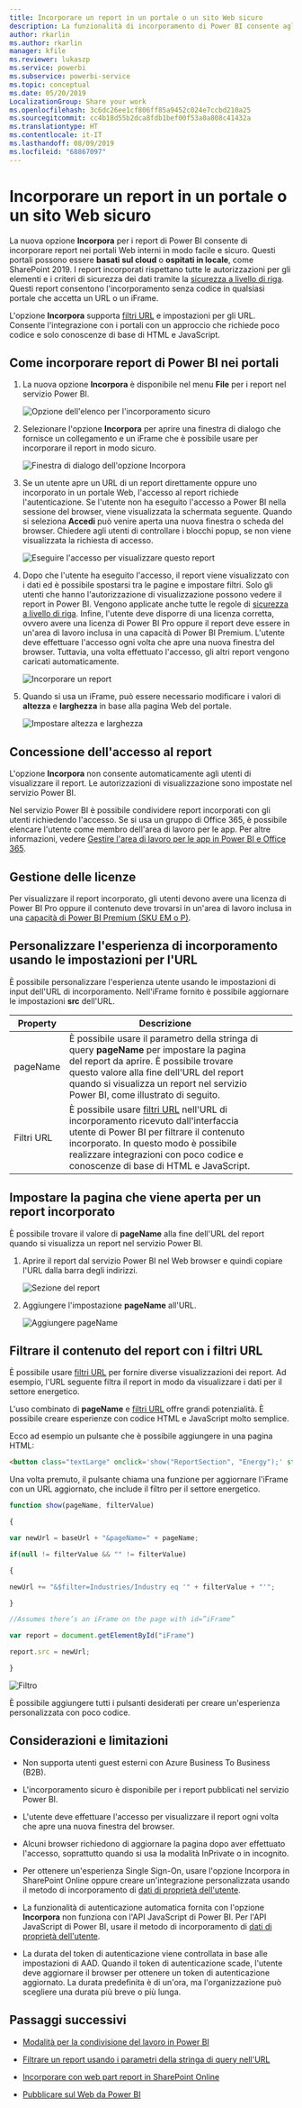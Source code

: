 ```yaml
---
title: Incorporare un report in un portale o un sito Web sicuro
description: La funzionalità di incorporamento di Power BI consente agli utenti di incorporare report nei portali Web interni in modo facile e sicuro.
author: rkarlin
ms.author: rkarlin
manager: kfile
ms.reviewer: lukaszp
ms.service: powerbi
ms.subservice: powerbi-service
ms.topic: conceptual
ms.date: 05/20/2019
LocalizationGroup: Share your work
ms.openlocfilehash: 3c6dc26ee1cf806ff85a9452c024e7ccbd210a25
ms.sourcegitcommit: cc4b18d55b2dca8fdb1bef00f53a0a808c41432a
ms.translationtype: HT
ms.contentlocale: it-IT
ms.lasthandoff: 08/09/2019
ms.locfileid: "68867097"
---
```

# <a name="embed-a-report-in-a-secure-portal-or-website"></a>Incorporare un report in un portale o un sito Web sicuro

La nuova opzione **Incorpora** per i report di Power BI consente di incorporare report nei portali Web interni in modo facile e sicuro. Questi portali possono essere **basati sul cloud** o **ospitati in locale**, come SharePoint 2019. I report incorporati rispettano tutte le autorizzazioni per gli elementi e i criteri di sicurezza dei dati tramite la [sicurezza a livello di riga](service-admin-rls.md). Questi report consentono l'incorporamento senza codice in qualsiasi portale che accetta un URL o un iFrame. 

L'opzione **Incorpora** supporta [filtri URL](service-url-filters.md) e impostazioni per gli URL. Consente l'integrazione con i portali con un approccio che richiede poco codice e solo conoscenze di base di HTML e JavaScript.

## <a name="how-to-embed-power-bi-reports-into-portals"></a>Come **incorporare** report di Power BI nei portali

1. La nuova opzione **Incorpora** è disponibile nel menu **File** per i report nel servizio Power BI.

    ![Opzione dell'elenco per l'incorporamento sicuro](media/service-embed-secure/secure-embed-drop-down-menu.png)

2. Selezionare l'opzione **Incorpora** per aprire una finestra di dialogo che fornisce un collegamento e un iFrame che è possibile usare per incorporare il report in modo sicuro.

    ![Finestra di dialogo dell'opzione Incorpora](media/service-embed-secure/secure-embed-code-dialog.png)

3. Se un utente apre un URL di un report direttamente oppure uno incorporato in un portale Web, l'accesso al report richiede l'autenticazione. Se l'utente non ha eseguito l'accesso a Power BI nella sessione del browser, viene visualizzata la schermata seguente. Quando si seleziona **Accedi** può venire aperta una nuova finestra o scheda del browser. Chiedere agli utenti di controllare i blocchi popup, se non viene visualizzata la richiesta di accesso.

    ![Eseguire l'accesso per visualizzare questo report](media/service-embed-secure/secure-embed-sign-in.png)

4. Dopo che l'utente ha eseguito l'accesso, il report viene visualizzato con i dati ed è possibile spostarsi tra le pagine e impostare filtri. Solo gli utenti che hanno l'autorizzazione di visualizzazione possono vedere il report in Power BI. Vengono applicate anche tutte le regole di [sicurezza a livello di riga](service-admin-rls.md). Infine, l'utente deve disporre di una licenza corretta, ovvero avere una licenza di Power BI Pro oppure il report deve essere in un'area di lavoro inclusa in una capacità di Power BI Premium. L'utente deve effettuare l'accesso ogni volta che apre una nuova finestra del browser. Tuttavia, una volta effettuato l'accesso, gli altri report vengono caricati automaticamente.

    ![Incorporare un report](media/service-embed-secure/secure-embed-report.png)

5. Quando si usa un iFrame, può essere necessario modificare i valori di **altezza** e **larghezza** in base alla pagina Web del portale.

    ![Impostare altezza e larghezza](media/service-embed-secure/secure-embed-size.png)

## <a name="granting-report-access"></a>Concessione dell'accesso al report

L'opzione **Incorpora** non consente automaticamente agli utenti di visualizzare il report. Le autorizzazioni di visualizzazione sono impostate nel servizio Power BI.

Nel servizio Power BI è possibile condividere report incorporati con gli utenti richiedendo l'accesso. Se si usa un gruppo di Office 365, è possibile elencare l'utente come membro dell'area di lavoro per le app. Per altre informazioni, vedere [Gestire l'area di lavoro per le app in Power BI e Office 365](service-manage-app-workspace-in-power-bi-and-office-365.md).

## <a name="licensing"></a>Gestione delle licenze

Per visualizzare il report incorporato, gli utenti devono avere una licenza di Power BI Pro oppure il contenuto deve trovarsi in un'area di lavoro inclusa in una [capacità di Power BI Premium (SKU EM o P)](service-admin-premium-purchase.md).

## <a name="customize-your-embed-experience-using-url-settings"></a>Personalizzare l'esperienza di incorporamento usando le impostazioni per l'URL

È possibile personalizzare l'esperienza utente usando le impostazioni di input dell'URL di incorporamento. Nell'iFrame fornito è possibile aggiornare le impostazioni **src** dell'URL.

| Property  | Descrizione  |  |  |  |
|--------------|-----------------------------------------------------------------------------------------------------------------------------------------------------------------------------------------------------------------------|---|---|---|
| pageName  | È possibile usare il parametro della stringa di query **pageName** per impostare la pagina del report da aprire. È possibile trovare questo valore alla fine dell'URL del report quando si visualizza un report nel servizio Power BI, come illustrato di seguito. |  |  |  |
| Filtri URL  | È possibile usare [filtri URL](service-url-filters.md) nell'URL di incorporamento ricevuto dall'interfaccia utente di Power BI per filtrare il contenuto incorporato. In questo modo è possibile realizzare integrazioni con poco codice e conoscenze di base di HTML e JavaScript.  |  |  |  |

## <a name="set-which-page-opens-for-an-embedded-report"></a>Impostare la pagina che viene aperta per un report incorporato 

È possibile trovare il valore di **pageName** alla fine dell'URL del report quando si visualizza un report nel servizio Power BI.

1. Aprire il report dal servizio Power BI nel Web browser e quindi copiare l'URL dalla barra degli indirizzi.

    ![Sezione del report](media/service-embed-secure/secure-embed-report-section.png)

2. Aggiungere l'impostazione **pageName** all'URL.

    ![Aggiungere pageName](media/service-embed-secure/secure-embed-append-page-name.png)

## <a name="filter-report-content-using-url-filters"></a>Filtrare il contenuto del report con i filtri URL 

È possibile usare [filtri URL](service-url-filters.md) per fornire diverse visualizzazioni dei report. Ad esempio, l'URL seguente filtra il report in modo da visualizzare i dati per il settore energetico.

L'uso combinato di **pageName** e [filtri URL](service-url-filters.md) offre grandi potenzialità. È possibile creare esperienze con codice HTML e JavaScript molto semplice.

Ecco ad esempio un pulsante che è possibile aggiungere in una pagina HTML:

```html
<button class="textLarge" onclick='show("ReportSection", "Energy");' style="display: inline-block;">Show Energy</button>
```

Una volta premuto, il pulsante chiama una funzione per aggiornare l'iFrame con un URL aggiornato, che include il filtro per il settore energetico.

```javascript
function show(pageName, filterValue)

{

var newUrl = baseUrl + "&pageName=" + pageName;

if(null != filterValue && "" != filterValue)

{

newUrl += "&$filter=Industries/Industry eq '" + filterValue + "'";

}

//Assumes there’s an iFrame on the page with id=”iFrame”

var report = document.getElementById("iFrame")

report.src = newUrl;

}
```

![Filtro](media/service-embed-secure/secure-embed-filter.png)

È possibile aggiungere tutti i pulsanti desiderati per creare un'esperienza personalizzata con poco codice. 

## <a name="considerations-and-limitations"></a>Considerazioni e limitazioni

* Non supporta utenti guest esterni con Azure Business To Business (B2B).

* L'incorporamento sicuro è disponibile per i report pubblicati nel servizio Power BI.

* L'utente deve effettuare l'accesso per visualizzare il report ogni volta che apre una nuova finestra del browser.

* Alcuni browser richiedono di aggiornare la pagina dopo aver effettuato l'accesso, soprattutto quando si usa la modalità InPrivate o in incognito.

* Per ottenere un'esperienza Single Sign-On, usare l'opzione Incorpora in SharePoint Online oppure creare un'integrazione personalizzata usando il metodo di incorporamento di [dati di proprietà dell'utente](developer/embed-sample-for-your-organization.md). 

* La funzionalità di autenticazione automatica fornita con l'opzione **Incorpora** non funziona con l'API JavaScript di Power BI. Per l'API JavaScript di Power BI, usare il metodo di incorporamento di [dati di proprietà dell'utente](developer/embed-sample-for-your-organization.md). 

* La durata del token di autenticazione viene controllata in base alle impostazioni di AAD. Quando il token di autenticazione scade, l'utente deve aggiornare il browser per ottenere un token di autenticazione aggiornato. La durata predefinita è di un'ora, ma l'organizzazione può scegliere una durata più breve o più lunga.

## <a name="next-steps"></a>Passaggi successivi

* [Modalità per la condivisione del lavoro in Power BI](service-how-to-collaborate-distribute-dashboards-reports.md)

* [Filtrare un report usando i parametri della stringa di query nell'URL](service-url-filters.md)

* [Incorporare con web part report in SharePoint Online](service-embed-report-spo.md)

* [Pubblicare sul Web da Power BI](service-publish-to-web.md)

